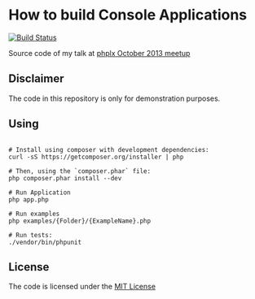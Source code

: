 # How to build Console Applications

[![Build Status](https://travis-ci.org/danielcsgomes/phplx-how-to-build-console-app.png?branch=master)](https://travis-ci.org/danielcsgomes/phplx-how-to-build-console-app)

Source code of my talk at [phplx October 2013 meetup](http://phplx.net)

## Disclaimer

The code in this repository is only for demonstration purposes.

## Using

```

# Install using composer with development dependencies:
curl -sS https://getcomposer.org/installer | php

# Then, using the `composer.phar` file:
php composer.phar install --dev

# Run Application
php app.php
  
# Run examples
php examples/{Folder}/{ExampleName}.php

# Run tests:
./vendor/bin/phpunit

```

## License
The code is licensed under the [MIT License](https://github.com/danielcsgomes/phplx-how-to-build-console-app/blob/master/LICENSE)
